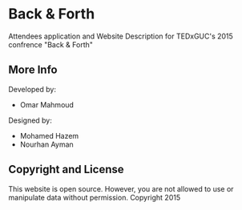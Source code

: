 # Back & Forth
Attendees application and Website Description for TEDxGUC's 2015 confrence "Back & Forth"

## More Info
Developed by:
* Omar Mahmoud

Designed by:
* Mohamed Hazem
* Nourhan Ayman



## Copyright and License
This website is open source. However, you are not allowed to use or manipulate data without permission.
Copyright 2015